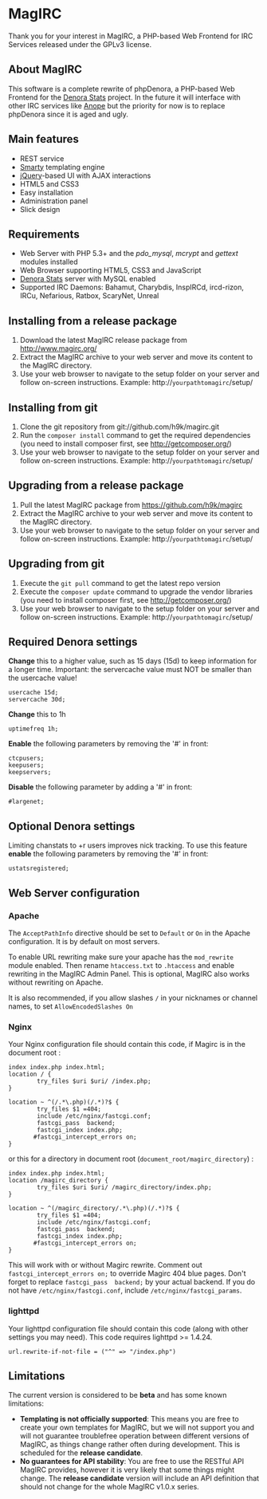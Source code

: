 MagIRC
======

Thank you for your interest in MagIRC, a PHP-based Web Frontend for IRC Services released under the GPLv3 license.

About MagIRC
------------
This software is a complete rewrite of phpDenora, a PHP-based Web Frontend for the [Denora Stats](http://www.denorastats.org) project.
In the future it will interface with other IRC services like [Anope](http://www.anope.org/) but the priority for now is to replace phpDenora since it is aged and ugly.

Main features
-------------
* REST service
* [Smarty](http://www.smarty.net/) templating engine
* [jQuery](http://www.jquery.com/)-based UI with AJAX interactions
* HTML5 and CSS3
* Easy installation
* Administration panel
* Slick design

Requirements
------------
* Web Server with PHP 5.3+ and the *pdo_mysql*, *mcrypt* and *gettext* modules installed
* Web Browser supporting HTML5, CSS3 and JavaScript
* [Denora Stats](http://www.denorastats.org) server with MySQL enabled
* Supported IRC Daemons: Bahamut, Charybdis, InspIRCd, ircd-rizon, IRCu, Nefarious, Ratbox, ScaryNet, Unreal


Installing from a release package
---------------------------------
1. Download the latest MagIRC release package from http://www.magirc.org/
2. Extract the MagIRC archive to your web server and move its content to the MagIRC directory.
3. Use your web browser to navigate to the setup folder on your server and follow on-screen instructions.
   Example: http://`yourpathtomagirc`/setup/

Installing from git
-------------------
1. Clone the git repository from git://github.com/h9k/magirc.git
2. Run the `composer install` command to get the required dependencies (you need to install composer first, see http://getcomposer.org/)
3. Use your web browser to navigate to the setup folder on your server and follow on-screen instructions.
   Example: http://`yourpathtomagirc`/setup/

Upgrading from a release package
--------------------------------
1. Pull the latest MagIRC package from https://github.com/h9k/magirc
2. Extract the MagIRC archive to your web server and move its content to the MagIRC directory.
3. Use your web browser to navigate to the setup folder on your server and follow on-screen instructions.
   Example: http://`yourpathtomagirc`/setup/

Upgrading from git
------------------
1. Execute the `git pull` command to get the latest repo version
2. Execute the `composer update` command to upgrade the vendor libraries (you need to install composer first, see http://getcomposer.org/)
3. Use your web browser to navigate to the setup folder on your server and follow on-screen instructions.
   Example: http://`yourpathtomagirc`/setup/

Required Denora settings
------------------------
**Change** this to a higher value, such as 15 days (15d) to keep information for a longer time.
Important: the servercache value must NOT be smaller than the usercache value!

    usercache 15d;
    servercache 30d;

**Change** this to 1h

    uptimefreq 1h;

**Enable** the following parameters by removing the '#' in front:

    ctcpusers;
    keepusers;
    keepservers;

**Disable** the following parameter by adding a '#' in front:

    #largenet;

Optional Denora settings
------------------------
Limiting chanstats to +r users improves nick tracking.
To use this feature **enable** the following parameters by removing the '#' in front:

    ustatsregistered;

Web Server configuration
------------------------
### Apache
The `AcceptPathInfo` directive should be set to `Default` or `On` in the Apache configuration. It is by default on most servers.

To enable URL rewriting make sure your apache has the `mod_rewrite` module enabled. Then rename `htaccess.txt` to `.htaccess` and enable rewriting in the MagIRC Admin Panel.
This is optional, MagIRC also works without rewriting on Apache.

It is also recommended, if you allow slashes `/` in your nicknames or channel names, to set `AllowEncodedSlashes On`

### Nginx
Your Nginx configuration file should contain this code, if Magirc is in the document root :

    index index.php index.html;
    location / {
            try_files $uri $uri/ /index.php;
    }

    location ~ ^(/.*\.php)(/.*)?$ {
            try_files $1 =404;
            include /etc/nginx/fastcgi.conf;
            fastcgi_pass  backend;
            fastcgi_index index.php;
           #fastcgi_intercept_errors on;
    }

or this for a directory in document root (`document_root/magirc_directory`) :

    index index.php index.html;
    location /magirc_directory {
            try_files $uri $uri/ /magirc_directory/index.php;
    }

    location ~ ^(/magirc_directory/.*\.php)(/.*)?$ {
            try_files $1 =404;
            include /etc/nginx/fastcgi.conf;
            fastcgi_pass  backend;
            fastcgi_index index.php;
           #fastcgi_intercept_errors on;
    }

This will work with or without Magirc rewrite.
Comment out `fastcgi_intercept_errors on;` to override Magirc 404 blue pages.
Don't forget to replace `fastcgi_pass  backend;` by your actual backend.
If you do not have `/etc/nginx/fastcgi.conf`, include `/etc/nginx/fastcgi_params`.

### lighttpd
Your lighttpd configuration file should contain this code (along with other settings you may need). This code requires lighttpd >= 1.4.24.

    url.rewrite-if-not-file = ("^" => "/index.php")

Limitations
-----------
The current version is considered to be **beta** and has some known limitations:

* **Templating is not officially supported**: This means you are free to create your own templates for MagIRC, but we will not support you and will not guarantee troublefree operation between different versions of MagIRC, as things change rather often during development. This is scheduled for the **release candidate**.
* **No guarantees for API stability**: You are free to use the RESTful API MagIRC provides, however it is very likely that some things might change. The **release candidate** version will include an API definition that should not change for the whole MagIRC v1.0.x series.
